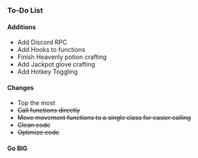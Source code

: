 ### To-Do List

#### Additions
- Add Discord RPC
- Add Hooks to functions
- Finish Heavenly potion crafting
- Add Jackpot glove crafting
- Add Hotkey Toggling

#### Changes
- Top the most
- ~~Call functions directly~~
- ~~Move movement functions to a single class for easier calling~~
- ~~Clean code~~
- ~~Optimize code~~


#### Go BIG
